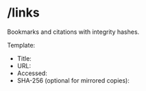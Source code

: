 # /links
Bookmarks and citations with integrity hashes.

Template:
- Title:
- URL:
- Accessed:
- SHA-256 (optional for mirrored copies):

